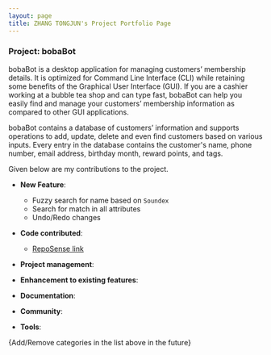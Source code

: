 ```yaml
---
layout: page
title: ZHANG TONGJUN's Project Portfolio Page
---
```


### Project: bobaBot

bobaBot is a desktop application for managing customers’ membership details.
It is optimized for Command Line Interface (CLI) while retaining some benefits of the Graphical User Interface (GUI).
If you are a cashier working at a bubble tea shop and can type fast,
bobaBot can help you easily find and manage your customers’ membership information as compared to other GUI applications.

bobaBot contains a database of customers’ information and supports operations to add,
update, delete and even find customers based on various inputs.
Every entry in the database contains the customer's name, phone number, email address,
birthday month, reward points, and tags.

Given below are my contributions to the project.

* **New Feature**:
  * Fuzzy search for name based on `Soundex`
  * Search for match in all attributes
  * Undo/Redo changes

* **Code contributed**:
  * [RepoSense link](https://nus-cs2103-ay2223s1.github.io/tp-dashboard/?search=albertzhangtj&breakdown=true)

* **Project management**:

* **Enhancement to existing features**:

* **Documentation**:

* **Community**:

* **Tools**:

{Add/Remove categories in the list above in the future}

